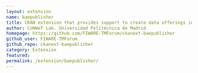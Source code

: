 ```yaml
---
layout: extension
name: baepublisher
title: CKAN extension that provides support to create data offerings in the FIWARE Business API Ecosystem for datasets secured with the FIWARE Security Framework
author: CoNWeT Lab. Universidad Politécnica de Madrid
homepage: https://github.com/FIWARE-TMForum/ckanext-baepublisher
github_user: FIWARE-TMForum
github_repo: ckanext-baepublisher
category: Extension
featured: 
permalink: /extension/baepublisher/
---
```



<Error getting README>
